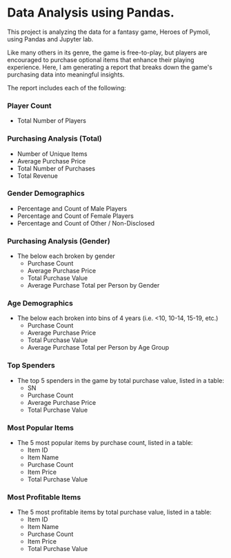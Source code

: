 # Data Analysis using Pandas.

This project is analyzing the data for a fantasy game, Heroes of Pymoli, using Pandas and Jupyter lab.

Like many others in its genre, the game is free-to-play, but players are encouraged to purchase optional items that enhance their playing experience. Here, I am generating a report that breaks down the game's purchasing data into meaningful insights.

The report includes each of the following:

### Player Count

* Total Number of Players

### Purchasing Analysis (Total)

* Number of Unique Items
* Average Purchase Price
* Total Number of Purchases
* Total Revenue

### Gender Demographics

* Percentage and Count of Male Players
* Percentage and Count of Female Players
* Percentage and Count of Other / Non-Disclosed

### Purchasing Analysis (Gender)

* The below each broken by gender
  * Purchase Count
  * Average Purchase Price
  * Total Purchase Value
  * Average Purchase Total per Person by Gender

### Age Demographics

* The below each broken into bins of 4 years (i.e. &lt;10, 10-14, 15-19, etc.)
  * Purchase Count
  * Average Purchase Price
  * Total Purchase Value
  * Average Purchase Total per Person by Age Group

### Top Spenders

* The top 5 spenders in the game by total purchase value, listed in a table:
  * SN
  * Purchase Count
  * Average Purchase Price
  * Total Purchase Value

### Most Popular Items

* The 5 most popular items by purchase count, listed in a table:
  * Item ID
  * Item Name
  * Purchase Count
  * Item Price
  * Total Purchase Value

### Most Profitable Items

* The 5 most profitable items by total purchase value, listed in a table:
  * Item ID
  * Item Name
  * Purchase Count
  * Item Price
  * Total Purchase Value
